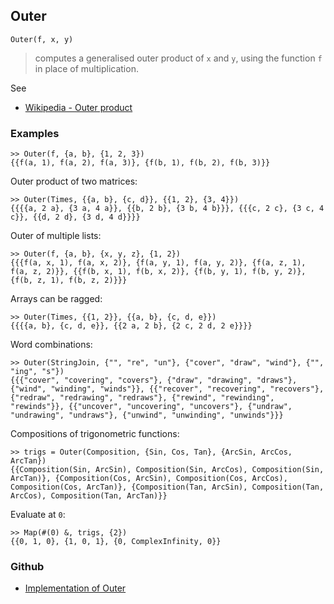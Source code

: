 ## Outer

```
Outer(f, x, y)
```

> computes a generalised outer product of `x` and `y`, using the function `f` in place of multiplication.

See
* [Wikipedia - Outer product](https://en.wikipedia.org/wiki/Outer_product)


### Examples

```
>> Outer(f, {a, b}, {1, 2, 3})
{{f(a, 1), f(a, 2), f(a, 3)}, {f(b, 1), f(b, 2), f(b, 3)}}
```

Outer product of two matrices:

```
>> Outer(Times, {{a, b}, {c, d}}, {{1, 2}, {3, 4}})
{{{{a, 2 a}, {3 a, 4 a}}, {{b, 2 b}, {3 b, 4 b}}}, {{{c, 2 c}, {3 c, 4 c}}, {{d, 2 d}, {3 d, 4 d}}}}
```

Outer of multiple lists:

```
>> Outer(f, {a, b}, {x, y, z}, {1, 2})
{{{f(a, x, 1), f(a, x, 2)}, {f(a, y, 1), f(a, y, 2)}, {f(a, z, 1), f(a, z, 2)}}, {{f(b, x, 1), f(b, x, 2)}, {f(b, y, 1), f(b, y, 2)}, {f(b, z, 1), f(b, z, 2)}}}
```
 
Arrays can be ragged:

```
>> Outer(Times, {{1, 2}}, {{a, b}, {c, d, e}})
{{{{a, b}, {c, d, e}}, {{2 a, 2 b}, {2 c, 2 d, 2 e}}}}
```

Word combinations:

```
>> Outer(StringJoin, {"", "re", "un"}, {"cover", "draw", "wind"}, {"", "ing", "s"}) 
{{{"cover", "covering", "covers"}, {"draw", "drawing", "draws"}, {"wind", "winding", "winds"}}, {{"recover", "recovering", "recovers"}, {"redraw", "redrawing", "redraws"}, {"rewind", "rewinding", "rewinds"}}, {{"uncover", "uncovering", "uncovers"}, {"undraw", "undrawing", "undraws"}, {"unwind", "unwinding", "unwinds"}}}
```

Compositions of trigonometric functions:

```
>> trigs = Outer(Composition, {Sin, Cos, Tan}, {ArcSin, ArcCos, ArcTan})
{{Composition(Sin, ArcSin), Composition(Sin, ArcCos), Composition(Sin, ArcTan)}, {Composition(Cos, ArcSin), Composition(Cos, ArcCos), Composition(Cos, ArcTan)}, {Composition(Tan, ArcSin), Composition(Tan, ArcCos), Composition(Tan, ArcTan)}}
```

Evaluate at `0`:

```
>> Map(#(0) &, trigs, {2})
{{0, 1, 0}, {1, 0, 1}, {0, ComplexInfinity, 0}}
```
### Github
* [Implementation of Outer](https://github.com/axkr/symja_android_library/blob/master/symja_android_library/matheclipse-core/src/main/java/org/matheclipse/core/reflection/system/Outer.java#L73) 
